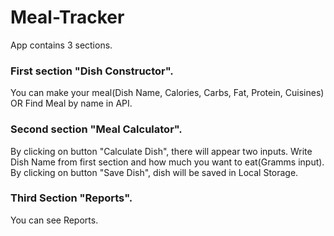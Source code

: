 # Meal-Tracker

App contains 3 sections.
### First section "Dish Constructor". 
You can make your meal(Dish Name, Calories, Carbs, Fat, Protein, Cuisines) OR Find Meal by name in API.

### Second section "Meal Calculator". 
By clicking on button "Calculate Dish", there will appear two inputs. Write Dish Name from first section and how much you want to eat(Gramms input). By clicking on button "Save Dish", dish will be saved in Local Storage.

### Third Section "Reports". 
You can see Reports.

